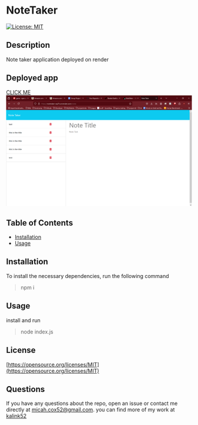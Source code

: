 # NoteTaker
  [![License: MIT](https://img.shields.io/badge/License-MIT-yellow.svg)](https://opensource.org/licenses/MIT) 
  ## Description

  Note taker application deployed on render

  ## Deployed app

[CLICK ME](https://notetaker-wq7h.onrender.com/)
![alt text](<assets/Screenshot 2024-07-17 154143.png>)
  ## Table of Contents
  * [Installation](#Installation)
  * [Usage](#Usage)

  ## Installation
  To install the necessary dependencies, run the following command<br>
  >npm i 
  ## Usage
  install and run
  >node index.js
  ## License
  [https://opensource.org/licenses/MIT](https://opensource.org/licenses/MIT)

  ## Questions
  If you have any questions about the repo, open an issue or contact me directly at <micah.cox52@gmail.com>. you can find more of my work at [kalink52](https://github.com/kalink52)
